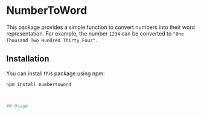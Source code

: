 # NumberToWord

This package provides a simple function to convert numbers into their word representation. For example, the number `1234` can be converted to `"One Thousand Two Hundred Thirty Four"`.

## Installation 


You can install this package using npm:

```bash
npm install numbertoword  



## Usage

